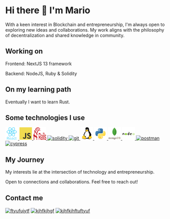 # Hi there 👋 I'm Mario
With a keen interest in Blockchain and entrepreneurship, I'm always open to exploring new ideas and collaborations. My work aligns with the philosophy of decentralization and shared knowledge in community.

## Working on
Frontend: NextJS 13 framework

Backend: NodeJS, Ruby & Solidity

## On my learning path
Eventually I want to learn Rust.

## Some technologies I use

<p align="left">
<!-- react js -->
<a href="https://reactjs.org/" target="_blank" rel="noreferrer"> <img src="https://raw.githubusercontent.com/devicons/devicon/master/icons/react/react-original-wordmark.svg" alt="react" width="40" height="40"/> </a> 
<!-- javascript -->
<a href="https://developer.mozilla.org/en-US/docs/Web/JavaScript" target="_blank" rel="noreferrer"> <img src="https://raw.githubusercontent.com/devicons/devicon/master/icons/javascript/javascript-original.svg" alt="javascript" width="40" height="40"/> </a>
<!-- ruby on rails -->
<a href="https://rubyonrails.org/" target="_blank" rel="noreferrer"> <img src="https://raw.githubusercontent.com/rails/homepage/a1180464e669c9e54498f4315e3e65333e72b335/images/rails-logo.svg" alt="rails" width="40" height="40"/> </a> 
<!-- solidity -->
<a href="https://soliditylang.org/" target="_blank" rel="noreferrer"> <img src="https://raw.githubusercontent.com/ConsenSysMesh/solidity-logo/af19d2469fb1af63a54a29ab53a7d60f59325933/solidity-logo.svg" alt="solidity" width="40" height="40"/> </a>
<!-- git -->
<a href="https://git-scm.com/" target="_blank" rel="noreferrer"> <img src="https://www.vectorlogo.zone/logos/git-scm/git-scm-icon.svg" alt="git" width="40" height="40"/> </a>
<!-- linux -->
<a href="https://www.linux.org/" target="_blank" rel="noreferrer"> <img src="https://raw.githubusercontent.com/devicons/devicon/master/icons/linux/linux-original.svg" alt="linux" width="40" height="40"/> </a>
<!-- python -->
<a href="https://www.python.org" target="_blank" rel="noreferrer"> <img src="https://raw.githubusercontent.com/devicons/devicon/master/icons/python/python-original.svg" alt="python" width="40" height="40"/> </a>
<!-- mongo db -->
<a href="https://www.mongodb.com/" target="_blank" rel="noreferrer"> <img src="https://raw.githubusercontent.com/devicons/devicon/master/icons/mongodb/mongodb-original-wordmark.svg" alt="mongodb" width="40" height="40"/> </a>
<!-- node js -->
<a href="https://nodejs.org" target="_blank" rel="noreferrer"> <img src="https://raw.githubusercontent.com/devicons/devicon/master/icons/nodejs/nodejs-original-wordmark.svg" alt="nodejs" width="40" height="40"/> </a>
<!-- postman -->
<a href="https://postman.com" target="_blank" rel="noreferrer"> <img src="https://www.vectorlogo.zone/logos/getpostman/getpostman-icon.svg" alt="postman" width="40" height="40"/> </a> 
<!-- cypress -->
<a href="https://www.cypress.io" target="_blank" rel="noreferrer"> <img src="https://raw.githubusercontent.com/simple-icons/simple-icons/6e46ec1fc23b60c8fd0d2f2ff46db82e16dbd75f/icons/cypress.svg" alt="cypress" width="40" height="40"/> </a> </p>

## My Journey
My interests lie at the intersection of technology and entrepreneurship. 

Open to connections and collaborations. Feel free to reach out!

## Contact me

<p align="left">
<a href="https://twitter.com/mszjar" target="blank"><img align="center" src="https://raw.githubusercontent.com/rahuldkjain/github-profile-readme-generator/master/src/images/icons/Social/twitter.svg" alt="ftyufujytf" height="30" width="40" /></a>
<a href="https://linkedin.com/in/mszjar" target="blank"><img align="center" src="https://raw.githubusercontent.com/rahuldkjain/github-profile-readme-generator/master/src/images/icons/Social/linked-in-alt.svg" alt="kjhfkjhgf" height="30" width="40" /></a>
<a href="https://discord.com/users/757036029441212540" target="blank"><img align="center" src="https://raw.githubusercontent.com/rahuldkjain/github-profile-readme-generator/master/src/images/icons/Social/discord.svg" alt="kjhfkjhftuftyuf" height="30" width="40" /></a>
</p>
